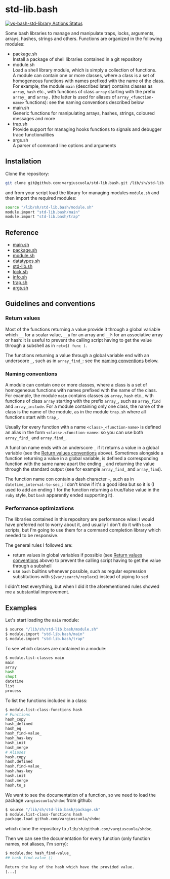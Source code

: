 # std-lib.bash

<p align="left">
  <a href="https://github.com/vargiuscuola/std-lib.bash"><img alt="vs-bash-std-library Actions Status" src="https://github.com/vargiuscuola/vs-bash-std-library/workflows/CI%20Workflow/badge.svg"></a>
</p>

Some bash libraries to manage and manipulate traps, locks, arguments, arrays, hashes, strings and others.
Functions are organized in the following modules:

* package.sh  
  Install a package of shell libraries contained in a git repository
* module.sh  
  Load a shell library module, which is simply a collection of functions.  
  A module can contain one or more classes, where a class is a set of homogeneous functions with names prefixed with the name of the class.  
  For example, the module `main` (described later) contains classes as `array`, `hash` etc., with functions of class `array` starting with the prefix `array_` and `array.` (the latter is used for aliases of `array_<function-name>` functions): see the naming conventions described below
* main.sh  
  Generic functions for manipulating arrays, hashes, strings, coloured messages and more
* trap.sh  
  Provide support for managing hooks functions to signals and debugger trace functionalities
* args.sh  
  A parser of command line options and arguments


## Installation

Clone the repository:

```bash
git clone git@github.com:vargiuscuola/std-lib.bash.git /lib/sh/std-lib.bash
```

and from your script load the library for managing modules `module.sh` and then import the required modules:

```bash
source "/lib/sh/std-lib.bash/module.sh"
module.import "std-lib.bash/main"
module.import "std-lib.bash/trap"
```

## Reference

* [main.sh](REFERENCE-main.md)
* [package.sh](REFERENCE-package.md)
* [module.sh](REFERENCE-module.md)
* [datatypes.sh](REFERENCE-datatypes.md)
* [std-lib.sh](REFERENCE-std-lib.md)
* [lock.sh](REFERENCE-lock.md)
* [info.sh](REFERENCE-info.md)
* [trap.sh](REFERENCE-trap.md)
* [args.sh](REFERENCE-args.md)

## Guidelines and conventions

### Return values

Most of the functions returning a value provide it through a global variable which `__` for a scalar value, `__a` for an array and `__h` for an associative array or hash: it is useful to prevent the calling script having to get the value through a subshell as in `ret=$( func )`.

The functions returning a value through a global variable end with an underscore `_`, such as in `array_find_`: see the [naming conventions](#naming-conventions) below.

### Naming conventions

A module can contain one or more classes, where a class is a set of homogeneous functions with names prefixed with the name of the class.
For example, the module `main` contains classes as `array`, `hash` etc., with functions of class `array` starting with the prefix `array_`, such as `array_find` and `array_include`.
For a module containing only one class, the name of the class is the name of the module, as in the module `trap.sh` where all functions start with `trap_`.

Usually for every function with a name `<class>_<function-name>` is defined an alias in the form `<class>.<function-name>`: so you can use both `array_find_` and `array.find_`.

A function name ends with an underscore `_` if it returns a value in a global variable (see the [Return values conventions](#return-values) above).
Sometimes alongside a function returning a value in a global variable, is defined a corresponding function with the same name apart the ending `_` and returning the value through the standard output (see for example `array_find_` and `array_find`).

The function name con contain a dash character `-`, such as in `datetime_interval-to-sec_`: I don't know if it's a good idea but so it is (I used to add an ending
`?` for the function returning a true/false value in the `ruby` style, but `bash` apparently ended supporting it).

### Performance optimizations

The libraries contained in this repository are performance wise: I would have preferred not to worry about it, and usually I don't do it with `bash` scripts, but I'm going to use them for a command completion library which needed to be responsive.

The general rules I followed are:

* return values in global variables if possible (see [Return values conventions](#return-values) above) to prevent the calling script having to get the value through a subshell
* use `bash` builtins whenever possible, such as regular expression substitutions with `${var/search/replace}` instead of piping to `sed`

I didn't test everything, but when I did it the aforementioned rules showed me a substantial improvement.

## Examples

Let's start loading the `main` module:

```bash
$ source "/lib/sh/std-lib.bash/module.sh"
$ module.import "std-lib.bash/main"
$ module.import "std-lib.bash/trap"
```

To see which classes are contained in a module:

```bash
$ module.list-classes main
main
array
hash
shopt
datetime
list
process
```

To list the functions included in a class:
```bash
$ module.list-class-functions hash
# Functions
hash_copy
hash_defined
hash_eq
hash_find-value_
hash_has-key
hash_init
hash_merge
# Aliases
hash.copy
hash.defined
hash.find-value_
hash.has-key
hash.init
hash.merge
hash.to_s
```

We want to see the documentation of a function, so we need to load the package `vargiuscuola/shdoc` from github:

```bash
$ source "/lib/sh/std-lib.bash/package.sh"
$ module.list-class-functions hash
package.load github.com/vargiuscuola/shdoc
```

which clone the repository to `/lib/sh/github.com/vargiuscuola/shdoc`.

Then we can see the documentation for every function (only function names, not aliases, I'm sorry):

```bash
$ module.doc hash_find-value_
## hash_find-value_()

Return the key of the hash which have the provided value.
[...]
```
